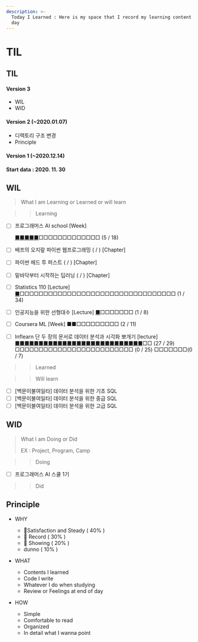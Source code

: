 ```yaml
---
description: >-
  Today I Learned : Here is my space that I record my learning content day by
  day
---
```


# TIL

## TIL

#### Version 3 

* WIL
* WID

#### Version 2 \(~2020.01.07\)

* 디렉토리 구조 변경
* Principle

#### Version 1 \(~2020.12.14\) 

#### Start data : 2020. 11. 30

## WIL

> What I am Learning or Learned or will learn

> > Learning

* [ ] 프로그래머스 AI school  \[Week\] 

  [■](https://sangmandu.gitbook.io/til/2020/dec/1)[■](https://sangmandu.gitbook.io/til/2020/dec/7)[■](https://sangmandu.gitbook.io/til/2020/dec/14)[■](https://sangmandu.gitbook.io/til/2020/dec/21)[■](https://sangmandu.gitbook.io/til/2021/jan/4)□□□□□□□□□□□□□ \(5 / 18\)

* [ ] 배프의 오지랖 파이썬 웹프로그래밍 \( / \) \[Chapter\]
* [ ] 파이썬 헤드 투 퍼스트 \( / \) \[Chapter\]
* [ ] 밑바닥부터 시작하는 딥러닝 \( / \) \[Chapter\]
* [ ] Statistics 110 \[Lecture\] [■](https://sangmandu.gitbook.io/til/2021/jan/8)□□□□□□□□□□□□□□□□□□□□□□□□□□□□□□□□□ \(1 / 34\)
* [ ] 인공지능을 위한 선형대수 \[Lecture\] [■](https://sangmandu.gitbook.io/til/2021/jan/8)□□□□□□□ \(1 / 8\)
* [ ] Coursera ML \[Week\] ■■□□□□□□□□□ \(2 / 11\)
* [ ] Inflearn 단 두 장의 문서로 데이터 분석과 시각화 뽀개기 \[lecture\] [■■■■■](https://sangmandu.gitbook.io/til/2021/jan/1)[■](https://sangmandu.gitbook.io/til/2021/jan/2)[■■■■](https://sangmandu.gitbook.io/til/2021/jan/3)[■■■■■](https://sangmandu.gitbook.io/til/2021/jan/4)[■■■■■■■■■■■■](https://sangmandu.gitbook.io/til/2021/jan/5)□□ \(27 / 29\) □□□□□□□□□□□□□□□□□□□□□□□□□ \(0 / 25\) □□□□□□□\(0 / 7\) 

> > Learned





> > Will learn

* [ ] \[백문이불여일타\] 데이터 분석을 위한 기초 SQL
* [ ] \[백문이불여일타\] 데이터 분석을 위한 중급 SQL
* [ ] \[백문이불여일타\] 데이터 분석을 위한 고급 SQL

## WID

> What I am Doing or Did
>
> EX : Project, Program, Camp



> > Doing

* [ ] 프로그래머스 AI 스쿨 1기



> > Did



## Principle

* WHY

  * 🥇Satisfaction and Steady \( 40% \)
  * 🥈 Record \( 30% \)
  * 🥉 Showing \( 20% \)
  *  dunno \( 10% \)

* WHAT

  * Contents I learned
  * Code I write
  * Whatever I do when studying
  * Review or Feelings at end of day

* HOW
  * Simple
  * Comfortable to read
  * Organized
  * In detail what I wanna point 

## 


